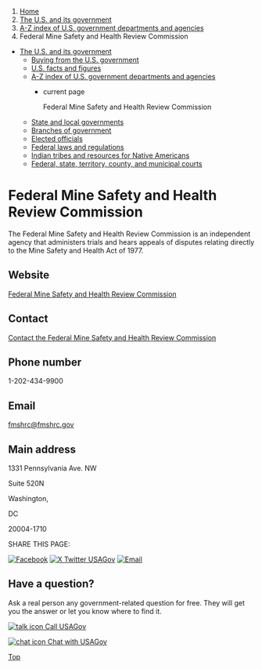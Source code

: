 1. [Home](/)
2. [The U.S. and its government](/about-the-us)
3. [A-Z index of U.S. government departments and agencies](/agency-index)
4. Federal Mine Safety and Health Review Commission

* [The U.S. and its government](/about-the-us)
  + [Buying from the U.S. government](/buy-from-government)
  + [U.S. facts and figures](/facts-figures)
  + [A-Z index of U.S. government departments and agencies](/agency-index)
    - current page

      Federal Mine Safety and Health Review Commission
  + [State and local governments](/state-local-governments)
  + [Branches of government](/branches-of-government)
  + [Elected officials](/elected-officials)
  + [Federal laws and regulations](/laws-and-regulations)
  + [Indian tribes and resources for Native Americans](/tribes)
  + [Federal, state, territory, county, and municipal courts](/courts)

Federal Mine Safety and Health Review Commission
================================================

The Federal Mine Safety and Health Review Commission is an independent agency that administers trials and hears appeals of disputes relating directly to the Mine Safety and Health Act of 1977.

Website
-------

[Federal Mine Safety and Health Review Commission](https://www.fmshrc.gov/)

Contact
-------

[Contact the Federal Mine Safety and Health Review Commission](https://www.fmshrc.gov/content/contact-us)

Phone number
------------

1-202-434-9900

Email
-----

[fmshrc@fmshrc.gov](mailto:fmshrc@fmshrc.gov)

Main address
------------

1331 Pennsylvania Ave. NW
  

Suite 520N
  

Washington,

DC

20004-1710

SHARE THIS PAGE:

[![Facebook](/themes/custom/usagov/images/social-media-icons/Facebook_Icon.svg)](https://www.facebook.com/sharer/sharer.php?u=https://www.usa.gov/agencies/federal-mine-safety-and-health-review-commission&v=3)
[![X Twitter USAGov](/themes/custom/usagov/images/social-media-icons/X_Twitter_Icon.svg?version=2)](https://twitter.com/intent/tweet?source=webclient&text=https://www.usa.gov/agencies/federal-mine-safety-and-health-review-commission)
[![Email](/themes/custom/usagov/images/social-media-icons/Email_Icon.svg?version=2)](mailto:?subject=https://www.usa.gov/agencies/federal-mine-safety-and-health-review-commission)

Have a question?
----------------

Ask a real person any government-related question for free. They will get you the answer or let you know where to find it.

[![talk icon](/themes/custom/usagov/images/ICONS_talk.png)
Call USAGov](/phone)

[![chat icon](/themes/custom/usagov/images/ICONS_chat.png)
Chat with USAGov](/chat)

[Top](#main-content)